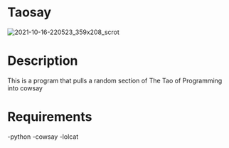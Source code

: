 # Taosay
![2021-10-16-220523_359x208_scrot](https://user-images.githubusercontent.com/8839943/137608004-914c5cbd-df9d-4162-bdb1-73983b197bf6.png)
# Description
This is a program that pulls a random section of The Tao of Programming into cowsay
# Requirements
-python
-cowsay
-lolcat
